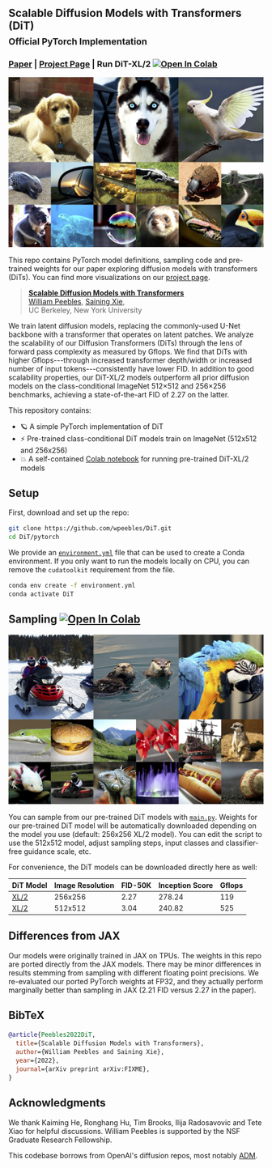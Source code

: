 ## Scalable Diffusion Models with Transformers (DiT)<br><sub>Official PyTorch Implementation</sub>

### [Paper](http://arxiv.org/abs/FIXME) | [Project Page](https://www.wpeebles.com/DiT) | Run DiT-XL/2 [![Open In Colab](https://colab.research.google.com/assets/colab-badge.svg)](http://colab.research.google.com/github/wpeebles/DiT/blob/main/run_DiT.ipynb)

![DiT samples](visuals/sample_grid_0.png)

This repo contains PyTorch model definitions, sampling code and pre-trained weights for our paper exploring 
diffusion models with transformers (DiTs). You can find more visualizations on our [project page](https://www.wpeebles.com/DiT).

> [**Scalable Diffusion Models with Transformers**](https://www.wpeebles.com/DiT)<br>
> [William Peebles](https://www.wpeebles.com), [Saining Xie](https://www.sainingxie.com),
> <br>UC Berkeley, New York University<br>

We train latent diffusion models, replacing the commonly-used U-Net backbone with a transformer that operates on 
latent patches. We analyze the scalability of our Diffusion Transformers (DiTs) through the lens of forward pass 
complexity as measured by Gflops. We find that DiTs with higher Gflops---through increased transformer depth/width or
increased number of input tokens---consistently have lower FID. In addition to good scalability properties, our 
DiT-XL/2 models outperform all prior diffusion models on the class-conditional ImageNet 512×512 and 256×256 benchmarks, 
achieving a state-of-the-art FID of 2.27 on the latter.

This repository contains:

* 🪐 A simple PyTorch implementation of DiT
* ⚡️ Pre-trained class-conditional DiT models train on ImageNet (512x512 and 256x256)
* 💥 A self-contained [Colab notebook](http://colab.research.google.com/github/wpeebles/DiT/blob/main/run_DiT.ipynb) for running pre-trained DiT-XL/2 models


## Setup

First, download and set up the repo:

```bash
git clone https://github.com/wpeebles/DiT.git
cd DiT/pytorch
```

We provide an [`environment.yml`](environment.yml) file that can be used to create a Conda environment. If you only want 
to run the models locally on CPU, you can remove the `cudatoolkit` requirement from the file.

```bash
conda env create -f environment.yml
conda activate DiT
```


## Sampling [![Open In Colab](https://colab.research.google.com/assets/colab-badge.svg)](http://colab.research.google.com/github/wpeebles/DiT/blob/main/run_DiT.ipynb)
![More DiT samples](visuals/sample_grid_1.png)

You can sample from our pre-trained DiT models with [`main.py`](main.py). Weights for our pre-trained DiT model will be 
automatically downloaded depending on the model you use (default: 256x256 XL/2 model). You can edit the script to use
the 512x512 model, adjust sampling steps, input classes and classifier-free guidance scale, etc.

For convenience, the DiT models can be downloaded directly here as well:

| DiT Model     | Image Resolution | FID-50K | Inception Score | Gflops | 
|---------------|------------------|---------|-----------------|--------|
| [XL/2](https://dl.fbaipublicfiles.com/DiT/models/DiT-XL2-256x256.pt) | 256x256          | 2.27    | 278.24          | 119    |
| [XL/2](https://dl.fbaipublicfiles.com/DiT/models/DiT-XL2-512x512.pt) | 512x512          | 3.04    | 240.82          | 525    |


## Differences from JAX

Our models were originally trained in JAX on TPUs. The weights in this repo are ported directly from the JAX models. 
There may be minor differences in results stemming from sampling with different floating point precisions. We re-evaluated 
our ported PyTorch weights at FP32, and they actually perform marginally better than sampling in JAX (2.21 FID 
versus 2.27 in the paper).


## BibTeX

```bibtex
@article{Peebles2022DiT,
  title={Scalable Diffusion Models with Transformers},
  author={William Peebles and Saining Xie},
  year={2022},
  journal={arXiv preprint arXiv:FIXME},
}
```

## Acknowledgments
We thank Kaiming He, Ronghang Hu, Tim Brooks, Ilija Radosavovic and Tete Xiao for helpful discussions. William Peebles 
is supported by the NSF Graduate Research Fellowship.

This codebase borrows from OpenAI's diffusion repos, most notably [ADM](https://github.com/openai/guided-diffusion).
